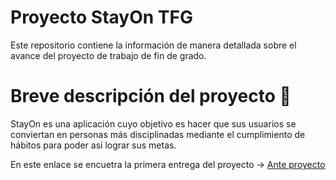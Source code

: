 # Proyecto StayOn TFG

Este repositorio contiene la información de manera detallada sobre el avance del proyecto de trabajo de fin de grado.

# Breve descripción del proyecto 🎯

StayOn es una aplicación cuyo objetivo es hacer que sus usuarios se conviertan en personas más disciplinadas mediante el cumplimiento de hábitos para poder así lograr sus metas.

En este enlace se encuetra la primera entrega del proyecto -> <a href="https://www.notion.so/Anteproyecto-StayOn-1c173949d684802089a7ccfd38d762b4?pvs=4">Ante proyecto</a>
